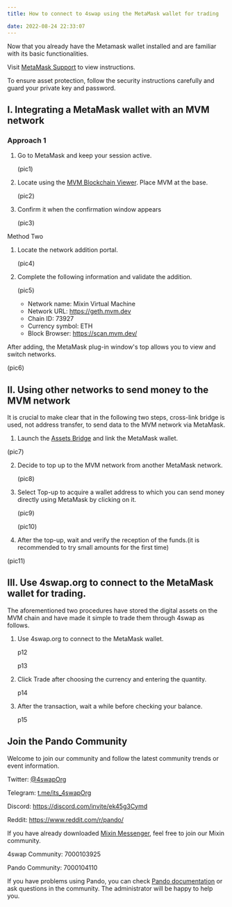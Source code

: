 ```yaml
---
title: How to connect to 4swap using the MetaMask wallet for trading

date: 2022-08-24 22:33:07
---
```


Now that you already have the Metamask wallet installed and are familiar with its basic functionalities.

Visit [MetaMask Support](https://metamask.zendesk.com/hc/en-us) to view instructions.

To ensure asset protection, follow the security instructions carefully and guard your private key and password.

## I. Integrating a MetaMask wallet with an MVM network

### Approach 1

1. Go to MetaMask and keep your session active.

   (pic1)

2. Locate using the [MVM Blockchain Viewer](https://scan.mvm.dev/). Place MVM at the base.

   (pic2)

3. Confirm it when the confirmation window appears 

   (pic3)

Method Two

1. Locate the network addition portal.

   (pic4)

2. Complete the following information and validate the addition.

   (pic5)
   
   - Network name: Mixin Virtual Machine
   - Network URL: https://geth.mvm.dev
   - Chain ID: 73927
   - Currency symbol: ETH
   - Block Browser: https://scan.mvm.dev/

After adding, the MetaMask plug-in window's top allows you to view and switch networks.

(pic6)

## II. Using other networks to send money to the MVM network

It is crucial to make clear that in the following two steps, cross-link bridge is used, not address transfer, to send data to the MVM network via MetaMask.

1. Launch the [Assets Bridge](https://mvg.finance/) and link the MetaMask wallet. 

  (pic7)

2. Decide to top up to the MVM network from another MetaMask network.

   (pic8)

3. Select Top-up to acquire a wallet address to which you can send money directly using MetaMask by clicking on it.

   (pic9)

   (pic10)

4. After the top-up, wait and verify the reception of the funds.(it is recommended to try small amounts for the first time)

  (pic11)

## III. Use 4swap.org to connect to the MetaMask wallet for trading.

The aforementioned two procedures have stored the digital assets on the MVM chain and have made it simple to trade them through 4swap as follows.

1. Use 4swap.org to connect to the MetaMask wallet.

   p12

   p13

2. Click Trade after choosing the currency and entering the quantity.

   p14

3. After the transaction, wait a while before checking your balance.

   p15

## Join the Pando Community

Welcome to join our community and follow the latest community trends or event information.

Twitter: [@4swapOrg](https://twitter.com/4swapOrg)

Telegram: [t.me/its_4swapOrg](https://t.co/g7Vioijgjb)

Discord: https://discord.com/invite/ek45g3Cymd

Reddit: https://www.reddit.com/r/pando/

If you have already downloaded [Mixin Messenger](https://mixin.one/messenger), feel free to join our Mixin community.

4swap Community: 7000103925

Pando Community: 7000104110

If you have problems using Pando, you can check [Pando documentation](https://docs.pando.im/) or ask questions in the community. The administrator will be happy to help you.